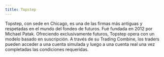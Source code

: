 ```yaml
---
title: Topstep
---
```


Topstep, con sede en Chicago, es una de las firmas más antiguas y respetadas en el mundo del fondeo de futuros. Fué fundada en 2012 por Michael Patak. Ofreciendo exclusivamente futuros, Topstep opera con un modelo basado en suscripción. A través de su Trading Combine, los traders pueden acceder a una cuenta simulada y luego a una cuenta real una vez completadas las condiciones requeridas.
